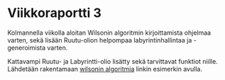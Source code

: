 # Viikkoraportti 3

Kolmannella viikolla aloitan Wilsonin algoritmin kirjoittamista ohjelmaa varten, sekä lisään Ruutu-olion
helpompaa labyrintinhallintaa ja -generoimista varten. 

Kattavampi Ruutu- ja Labyrintti-olio lisätty sekä tarvittavat funktiot niille. 
Lähdetään rakentamaan [wilsonin algoritmia](https://weblog.jamisbuck.org/2011/1/20/maze-generation-wilson-s-algorithm) 
linkin esimerkin avulla.
